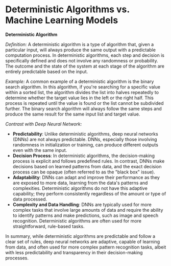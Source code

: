 # Deterministic Algorithms vs. Machine Learning Models

**Deterministic Algorithm**

*Definition:* A deterministic algorithm is a type of algorithm that, given a particular input, will always produce the same output with a predictable computation process. In deterministic algorithms, each step and decision is specifically defined and does not involve any randomness or probability. The outcome and the state of the system at each stage of the algorithm are entirely predictable based on the input.

*Example:* A common example of a deterministic algorithm is the binary search algorithm. In this algorithm, if you're searching for a specific value within a sorted list, the algorithm divides the list into halves repeatedly to determine whether the target value lies in the left or the right half. This process is repeated until the value is found or the list cannot be subdivided further. The binary search algorithm will always follow the same steps and produce the same result for the same input list and target value.

*Contrast with Deep Neural Network:*

-   **Predictability**: Unlike deterministic algorithms, deep neural networks (DNNs) are not always predictable. DNNs, especially those involving randomness in initialization or training, can produce different outputs even with the same input.
-   **Decision Process**: In deterministic algorithms, the decision-making process is explicit and follows predefined rules. In contrast, DNNs make decisions based on learned patterns from data, and the exact decision process can be opaque (often referred to as the "black box" issue).
-   **Adaptability**: DNNs can adapt and improve their performance as they are exposed to more data, learning from the data's patterns and complexities. Deterministic algorithms do not have this adaptive capability; they perform consistently regardless of the amount or type of data processed.
-   **Complexity and Data Handling**: DNNs are typically used for more complex tasks that involve large amounts of data and require the ability to identify patterns and make predictions, such as image and speech recognition. Deterministic algorithms are often used for more straightforward, rule-based tasks.

In summary, while deterministic algorithms are predictable and follow a clear set of rules, deep neural networks are adaptive, capable of learning from data, and often used for more complex pattern recognition tasks, albeit with less predictability and transparency in their decision-making processes.